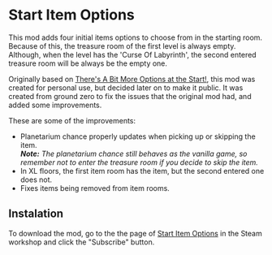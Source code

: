 # Start Item Options

This mod adds four initial items options to choose from in the starting room. Because of this, the treasure room of the first level is always empty. Although, when the level has the 'Curse Of Labyrinth', the second entered treasure room will be always be the empty one.

Originally based on [There's A Bit More Options at the Start!](https://steamcommunity.com/sharedfiles/filedetails/?id=2444327747), this mod was created for personal use, but decided later on to make it public. It was created from ground zero to fix the issues that the original mod had, and added some improvements.

These are some of the improvements:

* Planetarium chance properly updates when picking up or skipping the item.  
  _**Note:** The planetarium chance still behaves as the vanilla game, so remember not to enter the treasure room if you decide to skip the item._
* In XL floors, the first item room has the item, but the second entered one does not.
* Fixes items being removed from item rooms.

## Instalation

To download the mod, go to the the page of [Start Item Options](https://steamcommunity.com/sharedfiles/filedetails/?id=2817244186) in the Steam workshop and click the "Subscribe" button.
